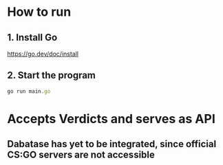 # How to run 

## 1. Install Go

https://go.dev/doc/install 

## 2. Start the program 
```javascript
go run main.go
```


# Accepts Verdicts and serves as API
## Dabatase has yet to be integrated, since official CS:GO servers are not accessible

